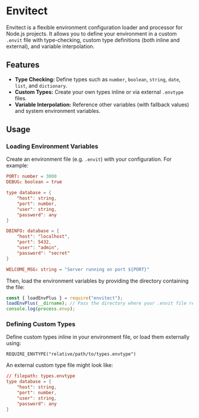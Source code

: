 # Envitect

Envitect is a flexible environment configuration loader and processor for Node.js projects. It allows you to define your environment in a custom `.envit` file with type-checking, custom type definitions (both inline and external), and variable interpolation.

## Features

- **Type Checking:** Define types such as `number`, `boolean`, `string`, `date`, `list`, and `dictionary`.
- **Custom Types:** Create your own types inline or via external `.envtype` files.
- **Variable Interpolation:** Reference other variables (with fallback values) and system environment variables.

## Usage

### Loading Environment Variables

Create an environment file (e.g. `.envit`) with your configuration. For example:

```conf
PORT: number = 3000
DEBUG: boolean = true

type database = {
    "host": string,
    "port": number,
    "user": string,
    "password": any
}

DBINFO: database = {
    "host": "localhost",
    "port": 5432,
    "user": "admin",
    "password": "secret"
}

WELCOME_MSG: string = "Server running on port ${PORT}"
```

Then, load the environment variables by providing the directory containing the file:

```javascript
const { loadEnvPlus } = require("envitect");
loadEnvPlus(__dirname); // Pass the directory where your .envit file resides
console.log(process.envp);
```

### Defining Custom Types

Define custom types inline in your environment file, or load them externally using:

```properties
REQUIRE_ENVTYPE("relative/path/to/types.envtype")
```

An external custom type file might look like:

```conf
// filepath: types.envtype
type database = {
    "host": string,
    "port": number,
    "user": string,
    "password": any
}
```
